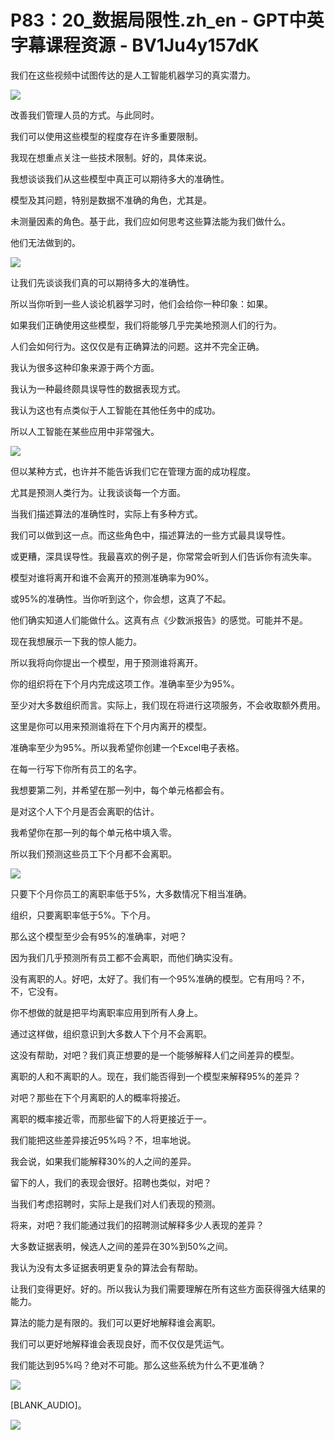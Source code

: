 # P83：20_数据局限性.zh_en - GPT中英字幕课程资源 - BV1Ju4y157dK

我们在这些视频中试图传达的是人工智能机器学习的真实潜力。

![](img/944759fc783b8e9ed7dac7e8cf087812_1.png)

改善我们管理人员的方式。与此同时。

我们可以使用这些模型的程度存在许多重要限制。

我现在想重点关注一些技术限制。好的，具体来说。

我想谈谈我们从这些模型中真正可以期待多大的准确性。

模型及其问题，特别是数据不准确的角色，尤其是。

未测量因素的角色。基于此，我们应如何思考这些算法能为我们做什么。

他们无法做到的。

![](img/944759fc783b8e9ed7dac7e8cf087812_3.png)

让我们先谈谈我们真的可以期待多大的准确性。

所以当你听到一些人谈论机器学习时，他们会给你一种印象：如果。

如果我们正确使用这些模型，我们将能够几乎完美地预测人们的行为。

人们会如何行为。这仅仅是有正确算法的问题。这并不完全正确。

我认为很多这种印象来源于两个方面。

我认为一种最终颇具误导性的数据表现方式。

我认为这也有点类似于人工智能在其他任务中的成功。

所以人工智能在某些应用中非常强大。

![](img/944759fc783b8e9ed7dac7e8cf087812_5.png)

但以某种方式，也许并不能告诉我们它在管理方面的成功程度。

尤其是预测人类行为。让我谈谈每一个方面。

当我们描述算法的准确性时，实际上有多种方式。

我们可以做到这一点。而这些角色中，描述算法的一些方式最具误导性。

或更糟，深具误导性。我最喜欢的例子是，你常常会听到人们告诉你有流失率。

模型对谁将离开和谁不会离开的预测准确率为90%。

或95%的准确性。当你听到这个，你会想，这真了不起。

他们确实知道人们能做什么。这真有点《少数派报告》的感觉。可能并不是。

现在我想展示一下我的惊人能力。

所以我将向你提出一个模型，用于预测谁将离开。

你的组织将在下个月内完成这项工作。准确率至少为95%。

至少对大多数组织而言。实际上，我们现在将进行这项服务，不会收取额外费用。

这里是你可以用来预测谁将在下个月内离开的模型。

准确率至少为95%。所以我希望你创建一个Excel电子表格。

在每一行写下你所有员工的名字。

我想要第二列，并希望在那一列中，每个单元格都会有。

是对这个人下个月是否会离职的估计。

我希望你在那一列的每个单元格中填入零。

所以我们预测这些员工下个月都不会离职。

![](img/944759fc783b8e9ed7dac7e8cf087812_7.png)

只要下个月你员工的离职率低于5%，大多数情况下相当准确。

组织，只要离职率低于5%。下个月。

那么这个模型至少会有95%的准确率，对吧？

因为我们几乎预测所有员工都不会离职，而他们确实没有。

没有离职的人。好吧，太好了。我们有一个95%准确的模型。它有用吗？不，不，它没有。

你不想做的就是把平均离职率应用到所有人身上。

通过这样做，组织意识到大多数人下个月不会离职。

这没有帮助，对吧？我们真正想要的是一个能够解释人们之间差异的模型。

离职的人和不离职的人。现在，我们能否得到一个模型来解释95%的差异？

对吧？那些在下个月离职的人的概率将接近。

离职的概率接近零，而那些留下的人将更接近于一。

我们能把这些差异接近95%吗？不，坦率地说。

我会说，如果我们能解释30%的人之间的差异。

留下的人，我们的表现会很好。招聘也类似，对吧？

当我们考虑招聘时，实际上是我们对人们表现的预测。

将来，对吧？我们能通过我们的招聘测试解释多少人表现的差异？

大多数证据表明，候选人之间的差异在30%到50%之间。

我认为没有太多证据表明更复杂的算法会有帮助。

让我们变得更好。好的。所以我认为我们需要理解在所有这些方面获得强大结果的能力。

算法的能力是有限的。我们可以更好地解释谁会离职。

我们可以更好地解释谁会表现良好，而不仅仅是凭运气。

我们能达到95%吗？绝对不可能。那么这些系统为什么不更准确？

![](img/944759fc783b8e9ed7dac7e8cf087812_9.png)

[BLANK_AUDIO]。

![](img/944759fc783b8e9ed7dac7e8cf087812_11.png)
